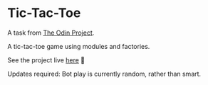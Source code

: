 # Tic-Tac-Toe 

A task from <a href="https://www.theodinproject.com/lessons/node-path-javascript-tic-tac-toe">The Odin Project</a>. 

A tic-tac-toe game using modules and factories. 

See the project live <a href="https://em-wb.github.io/top-tictactoe/">here</a> 👀

Updates required: Bot play is currently random, rather than smart. 
